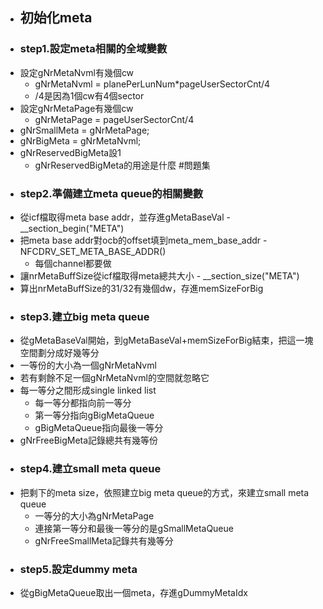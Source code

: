 - ## 初始化meta
- ### step1.設定meta相關的全域變數
- 設定gNrMetaNvml有幾個cw
	- gNrMetaNvml = planePerLunNum*pageUserSectorCnt/4
	- /4是因為1個cw有4個sector
- 設定gNrMetaPage有幾個cw
	- gNrMetaPage = pageUserSectorCnt/4
- gNrSmallMeta = gNrMetaPage;
- gNrBigMeta = gNrMetaNvml;
- gNrReservedBigMeta設1
	- gNrReservedBigMeta的用途是什麼 #問題集
- ### step2.準備建立meta queue的相關變數
- 從icf檔取得meta base addr，並存進gMetaBaseVal - __section_begin("META")
- 把meta base addr對ocb的offset填到meta_mem_base_addr - NFCDRV_SET_META_BASE_ADDR()
	- 每個channel都要做
- 讓nrMetaBuffSize從icf檔取得meta總共大小 - __section_size("META")
- 算出nrMetaBuffSize的31/32有幾個dw，存進memSizeForBig
- ### step3.建立big meta queue
- 從gMetaBaseVal開始，到gMetaBaseVal+memSizeForBig結束，把這一塊空間劃分成好幾等分
- 一等份的大小為一個gNrMetaNvml
- 若有剩餘不足一個gNrMetaNvml的空間就忽略它
- 每一等分之間形成single linked list
	- 每一等分都指向前一等分
	- 第一等分指向gBigMetaQueue
	- gBigMetaQueue指向最後一等分
- gNrFreeBigMeta記錄總共有幾等份
- ### step4.建立small meta queue
- 把剩下的meta size，依照建立big meta queue的方式，來建立small meta queue
	- 一等分的大小為gNrMetaPage
	- 連接第一等分和最後一等分的是gSmallMetaQueue
	- gNrFreeSmallMeta記錄共有幾等分
- ### step5.設定dummy meta
- 從gBigMetaQueue取出一個meta，存進gDummyMetaIdx